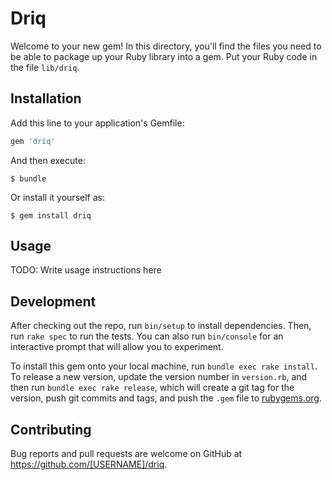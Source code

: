 # Driq

Welcome to your new gem! In this directory, you'll find the files you need to be able to package up your Ruby library into a gem. Put your Ruby code in the file `lib/driq`. 

## Installation

Add this line to your application's Gemfile:

```ruby
gem 'driq'
```

And then execute:

    $ bundle

Or install it yourself as:

    $ gem install driq

## Usage

TODO: Write usage instructions here

## Development

After checking out the repo, run `bin/setup` to install dependencies. Then, run `rake spec` to run the tests. You can also run `bin/console` for an interactive prompt that will allow you to experiment.

To install this gem onto your local machine, run `bundle exec rake install`. To release a new version, update the version number in `version.rb`, and then run `bundle exec rake release`, which will create a git tag for the version, push git commits and tags, and push the `.gem` file to [rubygems.org](https://rubygems.org).

## Contributing

Bug reports and pull requests are welcome on GitHub at https://github.com/[USERNAME]/driq.
